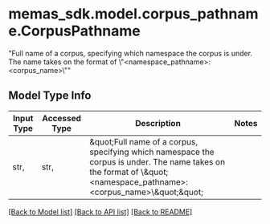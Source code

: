 # memas_sdk.model.corpus_pathname.CorpusPathname

\"Full name of a corpus, specifying which namespace the corpus is under.  The name takes on the format of \\\"<namespace_pathname>:<corpus_name>\\\"\"

## Model Type Info
Input Type | Accessed Type | Description | Notes
------------ | ------------- | ------------- | -------------
str,  | str,  | \&quot;Full name of a corpus, specifying which namespace the corpus is under.  The name takes on the format of \\\&quot;&lt;namespace_pathname&gt;:&lt;corpus_name&gt;\\\&quot;\&quot; | 

[[Back to Model list]](../../README.md#documentation-for-models) [[Back to API list]](../../README.md#documentation-for-api-endpoints) [[Back to README]](../../README.md)

